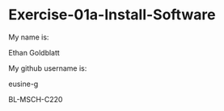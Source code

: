 # Exercise-01a-Install-Software
My name is:

Ethan Goldblatt

My github username is:

eusine-g

BL-MSCH-C220
